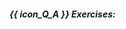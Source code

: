##### {{ icon_Q_A }} Exercises:

  <include src="q-essay-classDiagramForCode.md" />
  <include src="q-essay-implementClassDiagram.md" />
  <include src="q-essay-objectDiagramsForClassDiagram.md" />
